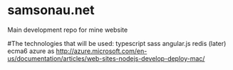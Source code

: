 # samsonau.net
Main development repo for mine website

#The technologies that will be used:
typescript
sass
angular.js
redis (later)
ecma6
azure as http://azure.microsoft.com/en-us/documentation/articles/web-sites-nodejs-develop-deploy-mac/
